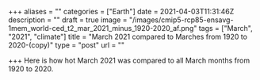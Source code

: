 +++
aliases = ""
categories = ["Earth"]
date = 2021-04-03T11:31:46Z
description = ""
draft = true
image = "/images/cmip5-rcp85-ensavg-1mem_world-ced_t2_mar_2021_minus_1920-2020_af.png"
tags = ["March", "2021", "climate"]
title = "March 2021 compared to Marches from 1920 to 2020-(copy)"
type = "post"
url = ""

+++
Here is how hot March 2021 was compared to all March months from 1920 to 2020.